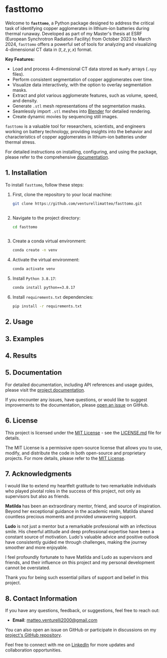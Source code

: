 # fasttomo
<!-- Start with a clear and concise title that reflects the purpose of your project. Follow it with a brief description that outlines what your pipeline does. -->

Welcome to **`fasttomo`**, a Python package designed to address the critical task of identifying copper agglomerates in lithium-ion batteries during thermal runaway. Developed as part of my Master's thesis at ESRF (European Synchrotron Radiation Facility) from October 2023 to March 2024, `fasttomo` offers a powerful set of tools for analyzing and visualizing 4-dimensional CT data in $(t, z, y, x)$ format.

**Key Features:**
- Load and process 4-dimensional CT data stored as `NumPy` arrays (`.npy` files).
- Perform consistent segmentation of copper agglomerates over time.
- Visualize data interactively, with the option to overlay segmentation masks.
- Extract and plot various agglomerate features, such as volume, speed, and density.
- Generate `.stl` mesh representations of the segmentation masks.
- Seamlessly import `.stl` meshes into [Blender](https://www.blender.org) for detailed rendering.
- Create dynamic movies by sequencing still images.

`fasttomo` is a valuable tool for researchers, scientists, and engineers working on battery technology, providing insights into the behavior and characteristics of copper agglomerates in lithium-ion batteries under thermal stress.

For detailed instructions on installing, configuring, and using the package, please refer to the comprehensive [documentation](https://fasttomo.readthedocs.io).

## 1. Installation
<!-- Provide detailed instructions on how to install your pipeline. Include any dependencies and system requirements. You might also want to include installation commands for easy setup. -->
To install `fasttomo`, follow these steps:

1. First, clone the repository to your local machine:

   ```bash
   git clone https://github.com/venturellimatteo/fasttomo.git
  
2. Navigate to the project directory:
   
   ```bash
   cd fasttomo
  
3. Create a conda virtual environment:
   
   ```bash
   conda create -n venv
   
4. Activate the virtual environment:
   
   ```bash
   conda activate venv

5. Install `Python 3.8.17`:
   
   ```bash
   conda install python==3.8.17

6. Install `requirements.txt` dependencies:
   
   ```bash
   pip install -r requirements.txt
   ```

## 2. Usage
<!-- Clearly explain how to use your pipeline. Include examples and command-line syntax if applicable. If there are configuration files, provide information on how to customize them. -->

## 3. Examples
<!-- Include examples of how to use your pipeline with sample inputs. This helps users understand the expected input format and see the output. -->

## 4. Results
<!-- If your pipeline produces visual results, consider including sample outputs or screenshots to showcase the expected outcomes. -->

## 5. Documentation
<!-- If you have detailed documentation beyond the README, provide links to it. This could include API documentation, user guides, or tutorials. -->
For detailed documentation, including API references and usage guides, please visit the [project documentation](https://fasttomo.readthedocs.io).

If you encounter any issues, have questions, or would like to suggest improvements to the documentation, please [open an issue](https://github.com/venturellimatteo/fasttomo/issues) on GitHub.


## 6. License
<!-- Specify the license under which your project is released. This is important for users who want to understand how they can use, modify, and distribute your code. -->

This project is licensed under the [MIT License](LICENSE.md) - see the [LICENSE.md](LICENSE.md) file for details.

The MIT License is a permissive open-source license that allows you to use, modify, and distribute the code in both open-source and proprietary projects. For more details, please refer to the [MIT License](https://opensource.org/licenses/MIT).


## 7. Acknowledgments
<!-- Give credit to any external libraries, tools, or resources that you used in your project. This is a good practice to show appreciation for the work of others. -->

I would like to extend my heartfelt gratitude to two remarkable individuals who played pivotal roles in the success of this project, not only as supervisors but also as friends.

**Matilda** has been an extraordinary mentor, friend, and source of inspiration. Beyond her exceptional guidance in the academic realm, Matilda shared countless precious moments and provided unwavering support.

**Ludo** is not just a mentor but a remarkable professional with an infectious smile. His cheerful attitude and deep professional expertise have been a constant source of motivation. Ludo's valuable advice and positive outlook have consistently guided me through challenges, making the journey smoother and more enjoyable.

I feel profoundly fortunate to have Matilda and Ludo as supervisors and friends, and their influence on this project and my personal development cannot be overstated.

Thank you for being such essential pillars of support and belief in this project.

## 8. Contact Information
<!-- Provide a way for users to contact you if they have questions, feedback, or want to collaborate. This could be an email address, a link to your personal website, or a discussion forum. -->
If you have any questions, feedback, or suggestions, feel free to reach out:

- **Email**: matteo.venturelli2000@gmail.com

You can also open an issue on GitHub or participate in discussions on my [project's GitHub repository](https://github.com/VenturelliMatteo/MasterThesis).

Feel free to connect with me on [LinkedIn](https://www.linkedin.com/in/matteo-venturelli/) for more updates and collaboration opportunities.
